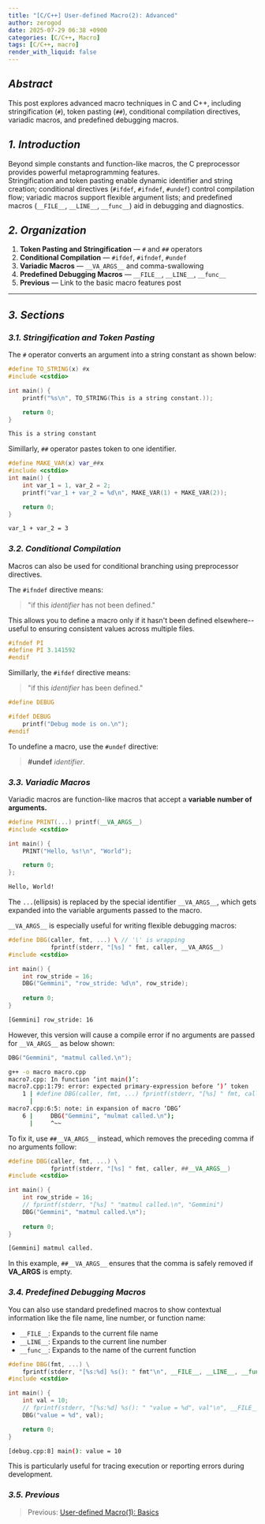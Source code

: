 ```yaml
---
title: "[C/C++] User-defined Macro(2): Advanced"
author: zerogod
date: 2025-07-29 06:38 +0900
categories: [C/C++, Macro]
tags: [C/C++, macro]
render_with_liquid: false
---
```

## ***Abstract***  
This post explores advanced macro techniques in C and C++, including stringification (`#`), token pasting (`##`), conditional compilation directives, variadic macros, and predefined debugging macros.

## ***1. Introduction***  
Beyond simple constants and function-like macros, the C preprocessor provides powerful metaprogramming features.   
Stringification and token pasting enable dynamic identifier and string creation; conditional directives (`#ifdef`, `#ifndef`, `#undef`) control compilation flow; variadic macros support flexible argument lists; and predefined macros (`__FILE__`, `__LINE__`, `__func__`) aid in debugging and diagnostics.

## ***2. Organization***  
1. **Token Pasting and Stringification** &mdash; `#` and `##` operators  
2. **Conditional Compilation** &mdash; `#ifdef`, `#ifndef`, `#undef`  
3. **Variadic Macros** &mdash; `__VA_ARGS__` and comma-swallowing  
4. **Predefined Debugging Macros** &mdash; `__FILE__`, `__LINE__`, `__func__`  
5. **Previous** &mdash; Link to the basic macro features post

---
## ***3. Sections***
### ***3.1. Stringification and Token Pasting***
The `#` operator converts an argument into a string constant as shown below:
```cpp
#define TO_STRING(x) #x
#include <cstdio>

int main() {
    printf("%s\n", TO_STRING(This is a string constant.));

    return 0;
}
```
```bash
This is a string constant
```   

Simillarly, `##` operator pastes token to one identifier.
```cpp
#define MAKE_VAR(x) var_##x
#include <cstdio>
int main() {
    int var_1 = 1, var_2 = 2;
    printf("var_1 + var_2 = %d\n", MAKE_VAR(1) + MAKE_VAR(2));    

    return 0;
}
```
```bash
var_1 + var_2 = 3
```

### ***3.2. Conditional Compilation***
Macros can also be used for conditional branching using preprocessor directives.

The `#ifndef` directive means: 
> "if this *identifier* has not been  defined."

This allows you to define a macro only if it hasn't been defined elsewhere--useful to ensuring consistent values across multiple files.
```cpp
#ifndef PI
#define PI 3.141592
#endif
```
Simillarly, the `#ifdef` directive means: 
> "if this *identifier* has been defined."

```cpp
#define DEBUG

#ifdef DEBUG
    printf("Debug mode is on.\n");
#endif
```

To undefine a macro, use the `#undef` directive:
> **#undef** *identifier*.   

### ***3.3. Variadic Macros***
Variadic macros are function-like macros that accept a **variable number of arguments.**
```cpp
#define PRINT(...) printf(__VA_ARGS__)
#include <cstdio>

int main() {
    PRINT("Hello, %s!\n", "World");

    return 0;
}; 
```
```bash
Hello, World!
```
The `...`(ellipsis) is replaced by the special identifier `__VA_ARGS__`, which gets expanded into the variable arguments passed to the macro.

`__VA_ARGS__` is especially useful for writing flexible debugging macros:
```cpp
#define DBG(caller, fmt, ...) \ // '\' is wrapping
            fprintf(stderr, "[%s] " fmt, caller, __VA_ARGS__)
#include <cstdio>

int main() {
    int row_stride = 16;
    DBG("Gemmini", "row_stride: %d\n", row_stride);
    
    return 0;
}
```
```bash
[Gemmini] row_stride: 16
```
However, this version will cause a compile error if no arguments are passed for `__VA_ARGS__` as below shown:
```cpp
DBG("Gemmini", "matmul called.\n");
```
```bash
g++ -o macro macro.cpp
macro7.cpp: In function ‘int main()’:
macro7.cpp:1:79: error: expected primary-expression before ‘)’ token
    1 | #define DBG(caller, fmt, ...) fprintf(stderr, "[%s] " fmt, caller, __VA_ARGS__)
      |                                                                               ^
macro7.cpp:6:5: note: in expansion of macro ‘DBG’
    6 |     DBG("Gemmini", "mulmat called.\n");
      |     ^~~
```

To fix it, use `##__VA_ARGS__` instead, which removes the preceding comma if no arguments follow:
```cpp
#define DBG(caller, fmt, ...) \
            fprintf(stderr, "[%s] " fmt, caller, ##__VA_ARGS__)
#include <cstdio>

int main() {
    int row_stride = 16;
    // fprintf(stderr, "[%s] " "matmul called.\n", "Gemmini")
    DBG("Gemmini", "matmul called.\n");
    
    return 0;
}
```
```bash
[Gemmini] matmul called.
```
In this example, `##__VA_ARGS__` ensures that the comma is safely removed if __VA_ARGS__ is empty.


### ***3.4. Predefined Debugging Macros***
You can also use standard predefined macros to show contextual information like the file name, line number, or function name:
- `__FILE__`: Expands to the current file name
- `__LINE__`: Expands to the current line number
- `__func__`: Expands to the name of the current function

```cpp
#define DBG(fmt, ...) \
    fprintf(stderr, "[%s:%d] %s(): " fmt"\n", __FILE__, __LINE__, __func__, ##__VA_ARGS__)
#include <cstdio>

int main() {
    int val = 10;
    // fprintf(stderr, "[%s:%d] %s(): " "value = %d", val"\n", __FILE__, __LINE__, __func__, val);
    DBG("value = %d", val);

    return 0;
}
```
```bash
[debug.cpp:8] main(): value = 10
```
This is particularly useful for tracing execution or reporting errors during development.

### ***3.5. Previous***
> Previous: [User-defined Macro(1): Basics](https://code0-god.github.io/posts/5/)